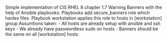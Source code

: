 Simple implementation of CIS RHEL 8  chapter 1.7 Warning Banners with the help of Ansible playbooks.
Playbooks add secure_banners role which hanles files.
Playbook workstation applies this role to hosts in [workstation] group
Assumtions taken:
    - All hosts are already setup with ansible and ssh keys
    - We already have passwordless sudo on hosts
    - Banners should be the same on all [workstation] hosts